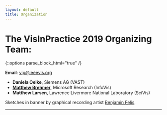 ```yaml
---
layout: default
title: Organization
---
```


# The VisInPractice 2019 Organizing Team:

{::options parse_block_html="true" /}

<!-- <div class="left"> -->

**Email**: [vip@ieeevis.org](mailto:vip@ieeevis.org)

* **Daniela Oelke**, Siemens AG (VAST)
* **[Matthew Brehmer](https://mattbrehmer.github.io)**, Microsoft Research (InfoVis)
* **Matthew Larsen**, Lawrence Livermore National Laboratory (SciVis)

Sketches in banner by graphical recording artist [Benjamin Felis](https://benjaminfelis.com/).


<!-- <img src="../assets/organizers.png" width="100%" title="Matthew Brehmer, Bernd Hentschel, Daniela Oelke"  alt="Matthew Brehmer, Bernd Hentschel, Daniela Oelke"/> -->

<!-- </div> -->

<!-- <div class="right"> -->

<!-- ## Program Committee

t.b.a. -->

<!-- </div> -->

- - -